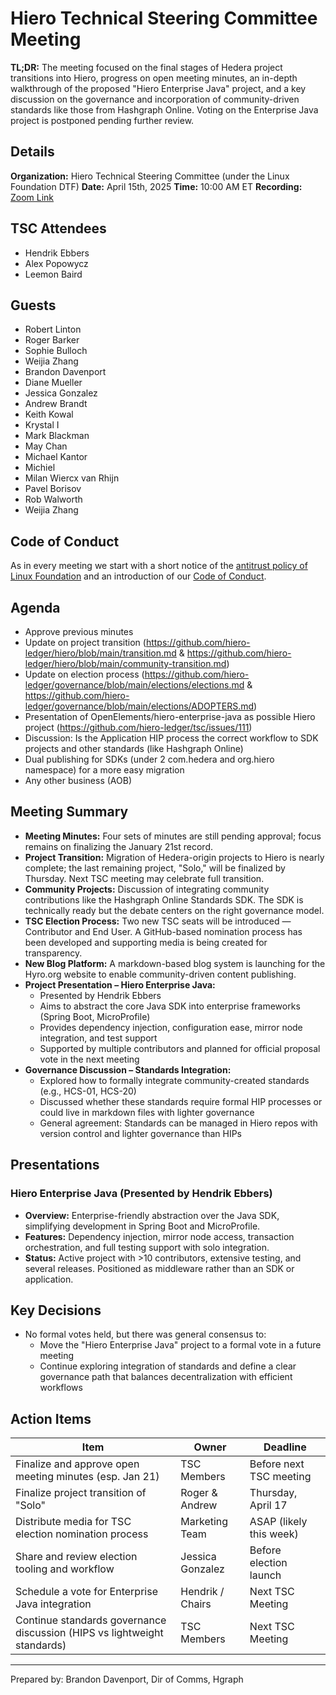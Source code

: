 # Hiero Technical Steering Committee Meeting

**TL;DR:**  The meeting focused on the final stages of Hedera project transitions into Hiero, progress on open meeting minutes, an in-depth walkthrough of the proposed "Hiero Enterprise Java" project, and a key discussion on the governance and incorporation of community-driven standards like those from Hashgraph Online. Voting on the Enterprise Java project is postponed pending further review.

## Details

**Organization:** Hiero Technical Steering Committee (under the Linux Foundation DTF)
**Date:** April 15th, 2025
**Time:** 10:00 AM ET
**Recording:** [Zoom Link](https://zoom.us/rec/share/3WkN_BBr8hcAANkyPaZ6MD2QqPxx6YGCHd8JfV7Iwmtv6Gr-EbA8AKZivpjAPwxE.U1bpNE2b3QlbD6zc)

## TSC Attendees
- Hendrik Ebbers
- Alex Popowycz
- Leemon Baird

## Guests
- Robert Linton
- Roger Barker
- Sophie Bulloch
- Weijia Zhang
- Brandon Davenport
- Diane Mueller
- Jessica Gonzalez
- Andrew Brandt
- Keith Kowal
- Krystal I
- Mark Blackman
- May Chan
- Michael Kantor
- Michiel
- Milan Wiercx van Rhijn
- Pavel Borisov
- Rob Walworth
- Weijia Zhang

## Code of Conduct

As in every meeting we start with a short notice of the [antitrust policy of Linux Foundation](https://www.linuxfoundation.org/legal/antitrust-policy) and an introduction of our [Code of Conduct](https://www.lfdecentralizedtrust.org/code-of-conduct).

## Agenda

- Approve previous minutes
- Update on project transition (https://github.com/hiero-ledger/hiero/blob/main/transition.md & https://github.com/hiero-ledger/hiero/blob/main/community-transition.md)
- Update on election process (https://github.com/hiero-ledger/governance/blob/main/elections/elections.md & https://github.com/hiero-ledger/governance/blob/main/elections/ADOPTERS.md)
- Presentation of OpenElements/hiero-enterprise-java as possible Hiero project (https://github.com/hiero-ledger/tsc/issues/111)
- Discussion: Is the Application HIP process the correct workflow to SDK projects and other standards (like Hashgraph Online)
- Dual publishing for SDKs (under 2 com.hedera and org.hiero namespace) for a more easy migration
- Any other business (AOB)

## Meeting Summary

- **Meeting Minutes:** Four sets of minutes are still pending approval; focus remains on finalizing the January 21st record.
- **Project Transition:** Migration of Hedera-origin projects to Hiero is nearly complete; the last remaining project, "Solo," will be finalized by Thursday. Next TSC meeting may celebrate full transition.
- **Community Projects:** Discussion of integrating community contributions like the Hashgraph Online Standards SDK. The SDK is technically ready but the debate centers on the right governance model.
- **TSC Election Process:** Two new TSC seats will be introduced — Contributor and End User. A GitHub-based nomination process has been developed and supporting media is being created for transparency.
- **New Blog Platform:** A markdown-based blog system is launching for the Hyro.org website to enable community-driven content publishing.
- **Project Presentation – Hiero Enterprise Java:**
  - Presented by Hendrik Ebbers
  - Aims to abstract the core Java SDK into enterprise frameworks (Spring Boot, MicroProfile)
  - Provides dependency injection, configuration ease, mirror node integration, and test support
  - Supported by multiple contributors and planned for official proposal vote in the next meeting
- **Governance Discussion – Standards Integration:**
  - Explored how to formally integrate community-created standards (e.g., HCS-01, HCS-20)
  - Discussed whether these standards require formal HIP processes or could live in markdown files with lighter governance
  - General agreement: Standards can be managed in Hiero repos with version control and lighter governance than HIPs

## Presentations

### Hiero Enterprise Java (Presented by Hendrik Ebbers)
- **Overview:** Enterprise-friendly abstraction over the Java SDK, simplifying development in Spring Boot and MicroProfile.
- **Features:** Dependency injection, mirror node access, transaction orchestration, and full testing support with solo integration.
- **Status:** Active project with >10 contributors, extensive testing, and several releases. Positioned as middleware rather than an SDK or application.

## Key Decisions

- No formal votes held, but there was general consensus to:
  - Move the "Hiero Enterprise Java" project to a formal vote in a future meeting
  - Continue exploring integration of standards and define a clear governance path that balances decentralization with efficient workflows

## Action Items

| Item | Owner | Deadline |
|------|-------|----------|
| Finalize and approve open meeting minutes (esp. Jan 21) | TSC Members | Before next TSC meeting |
| Finalize project transition of "Solo" | Roger & Andrew | Thursday, April 17 |
| Distribute media for TSC election nomination process | Marketing Team | ASAP (likely this week) |
| Share and review election tooling and workflow | Jessica Gonzalez | Before election launch |
| Schedule a vote for Enterprise Java integration | Hendrik / Chairs | Next TSC Meeting |
| Continue standards governance discussion (HIPS vs lightweight standards) | TSC Members | Next TSC Meeting |

---

Prepared by: Brandon Davenport, Dir of Comms, Hgraph
